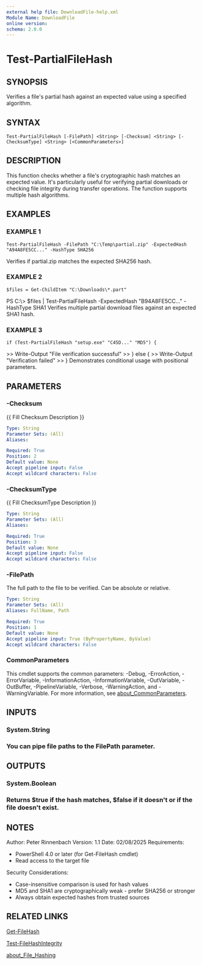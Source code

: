 ```yaml
---
external help file: DownloadFile-help.xml
Module Name: DownloadFile
online version:
schema: 2.0.0
---
```


# Test-PartialFileHash

## SYNOPSIS
Verifies a file's partial hash against an expected value using a specified algorithm.

## SYNTAX

```
Test-PartialFileHash [-FilePath] <String> [-Checksum] <String> [-ChecksumType] <String> [<CommonParameters>]
```

## DESCRIPTION
This function checks whether a file's cryptographic hash matches an expected value.
It's particularly useful for verifying partial downloads or checking file integrity
during transfer operations.
The function supports multiple hash algorithms.

## EXAMPLES

### EXAMPLE 1
```
Test-PartialFileHash -FilePath "C:\Temp\partial.zip" -ExpectedHash "A94A8FE5CC..." -HashType SHA256
```

Verifies if partial.zip matches the expected SHA256 hash.

### EXAMPLE 2
```
$files = Get-ChildItem "C:\Downloads\*.part"
```

PS C:\\\> $files | Test-PartialFileHash -ExpectedHash "B94A8FE5CC..." -HashType SHA1
Verifies multiple partial download files against an expected SHA1 hash.

### EXAMPLE 3
```
if (Test-PartialFileHash "setup.exe" "C45D..." "MD5") {
```

\>\>     Write-Output "File verification successful"
\>\> } else {
\>\>     Write-Output "Verification failed"
\>\> }
Demonstrates conditional usage with positional parameters.

## PARAMETERS

### -Checksum
{{ Fill Checksum Description }}

```yaml
Type: String
Parameter Sets: (All)
Aliases:

Required: True
Position: 2
Default value: None
Accept pipeline input: False
Accept wildcard characters: False
```

### -ChecksumType
{{ Fill ChecksumType Description }}

```yaml
Type: String
Parameter Sets: (All)
Aliases:

Required: True
Position: 3
Default value: None
Accept pipeline input: False
Accept wildcard characters: False
```

### -FilePath
The full path to the file to be verified.
Can be absolute or relative.

```yaml
Type: String
Parameter Sets: (All)
Aliases: FullName, Path

Required: True
Position: 1
Default value: None
Accept pipeline input: True (ByPropertyName, ByValue)
Accept wildcard characters: False
```

### CommonParameters
This cmdlet supports the common parameters: -Debug, -ErrorAction, -ErrorVariable, -InformationAction, -InformationVariable, -OutVariable, -OutBuffer, -PipelineVariable, -Verbose, -WarningAction, and -WarningVariable. For more information, see [about_CommonParameters](http://go.microsoft.com/fwlink/?LinkID=113216).

## INPUTS

### System.String
### You can pipe file paths to the FilePath parameter.
## OUTPUTS

### System.Boolean
### Returns $true if the hash matches, $false if it doesn't or if the file doesn't exist.
## NOTES
Author: Peter Rinnenbach
Version: 1.1
Date: 02/08/2025
Requirements:
- PowerShell 4.0 or later (for Get-FileHash cmdlet)
- Read access to the target file

Security Considerations:
- Case-insensitive comparison is used for hash values
- MD5 and SHA1 are cryptographically weak - prefer SHA256 or stronger
- Always obtain expected hashes from trusted sources

## RELATED LINKS

[Get-FileHash]()

[Test-FileHashIntegrity]()

[about_File_Hashing]()

